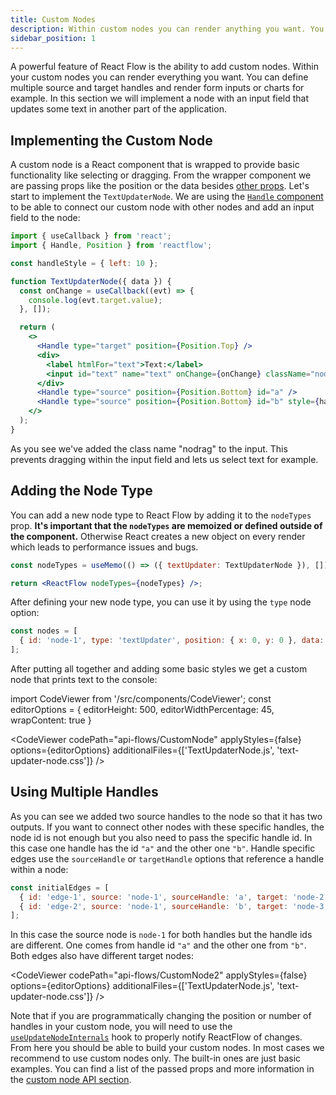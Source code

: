 ```yaml
---
title: Custom Nodes
description: Within custom nodes you can render anything you want. You can define multiple source and target handles and render form inputs or charts for example.
sidebar_position: 1
---
```


A powerful feature of React Flow is the ability to add custom nodes. Within your custom nodes you can render everything you want. You can define multiple source and target handles and render form inputs or charts for example. In this section we will implement a node with an input field that updates some text in another part of the application.

## Implementing the Custom Node

A custom node is a React component that is wrapped to provide basic functionality like selecting or dragging. From the wrapper component we are passing props like the position or the data besides [other props](/docs/api/nodes/custom-nodes#prop-types). Let's start to implement the `TextUpdaterNode`. We are using the [`Handle` component](/docs/api/nodes/handle) to be able to connect our custom node with other nodes and add an input field to the node:

```jsx
import { useCallback } from 'react';
import { Handle, Position } from 'reactflow';

const handleStyle = { left: 10 };

function TextUpdaterNode({ data }) {
  const onChange = useCallback((evt) => {
    console.log(evt.target.value);
  }, []);

  return (
    <>
      <Handle type="target" position={Position.Top} />
      <div>
        <label htmlFor="text">Text:</label>
        <input id="text" name="text" onChange={onChange} className="nodrag" />
      </div>
      <Handle type="source" position={Position.Bottom} id="a" />
      <Handle type="source" position={Position.Bottom} id="b" style={handleStyle} />
    </>
  );
}
```

As you see we've added the class name "nodrag" to the input. This prevents dragging within the input field and lets us select text for example.

## Adding the Node Type

You can add a new node type to React Flow by adding it to the `nodeTypes` prop. **It's important that the `nodeTypes` are memoized or defined outside of the component.** Otherwise React creates a new object on every render which leads to performance issues and bugs.

```jsx
const nodeTypes = useMemo(() => ({ textUpdater: TextUpdaterNode }), []);

return <ReactFlow nodeTypes={nodeTypes} />;
```

After defining your new node type, you can use it by using the `type` node option:

```js
const nodes = [
  { id: 'node-1', type: 'textUpdater', position: { x: 0, y: 0 }, data: { value: 123 } },
];
```

After putting all together and adding some basic styles we get a custom node that prints text to the console:

import CodeViewer from '/src/components/CodeViewer';
const editorOptions = { editorHeight: 500, editorWidthPercentage: 45, wrapContent: true }

<CodeViewer codePath="api-flows/CustomNode" applyStyles={false} options={editorOptions} additionalFiles={['TextUpdaterNode.js', 'text-updater-node.css']} />

## Using Multiple Handles

As you can see we added two source handles to the node so that it has two outputs. If you want to connect other nodes with these specific handles, the node id is not enough but you also need to pass the specific handle id. In this case one handle has the id `"a"` and the other one `"b"`. Handle specific edges use the `sourceHandle` or `targetHandle` options that reference a handle within a node:

```js
const initialEdges = [
  { id: 'edge-1', source: 'node-1', sourceHandle: 'a', target: 'node-2' },
  { id: 'edge-2', source: 'node-1', sourceHandle: 'b', target: 'node-3' },
];
```

In this case the source node is `node-1` for both handles but the handle ids are different. One comes from handle id `"a"` and the other one from `"b"`. Both edges also have different target nodes:

<CodeViewer codePath="api-flows/CustomNode2" applyStyles={false} options={editorOptions} additionalFiles={['TextUpdaterNode.js', 'text-updater-node.css']} />

Note that if you are programmatically changing the position or number of handles in your custom node, you will need to use the [`useUpdateNodeInternals`](/docs/api/hooks/use-update-node-internals/) hook to properly notify ReactFlow of changes. From here you should be able to build your custom nodes. In most cases we recommend to use custom nodes only. The built-in ones are just basic examples. You can find a list of the passed props and more information in the [custom node API section](/docs/api/nodes/custom-nodes).
